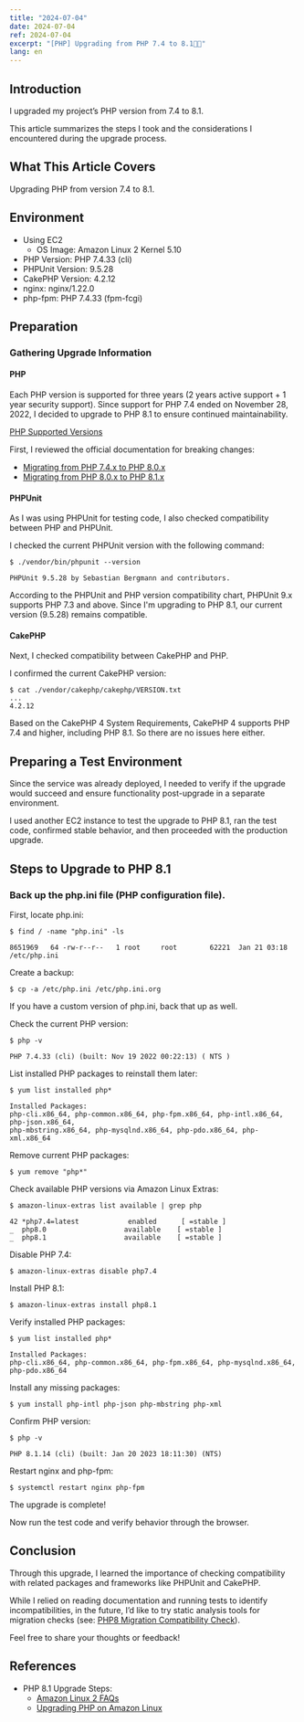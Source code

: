 ```yaml
---
title: "2024-07-04"
date: 2024-07-04
ref: 2024-07-04
excerpt: "[PHP] Upgrading from PHP 7.4 to 8.1🐘✨"
lang: en
---
```

## Introduction

I upgraded my project’s PHP version from 7.4 to 8.1.

This article summarizes the steps I took and the considerations I encountered during the upgrade process.

## What This Article Covers

Upgrading PHP from version 7.4 to 8.1.

## Environment
- Using EC2
    - OS Image: Amazon Linux 2 Kernel 5.10
- PHP Version: PHP 7.4.33 (cli)
- PHPUnit Version: 9.5.28
- CakePHP Version: 4.2.12
- nginx: nginx/1.22.0
- php-fpm: PHP 7.4.33 (fpm-fcgi)

## Preparation

### Gathering Upgrade Information

#### PHP

Each PHP version is supported for three years (2 years active support + 1 year security support).
Since support for PHP 7.4 ended on November 28, 2022, I decided to upgrade to PHP 8.1 to ensure continued maintainability.

[PHP Supported Versions](https://www.php.net/supported-versions.php)

First, I reviewed the official documentation for breaking changes:
- [Migrating from PHP 7.4.x to PHP 8.0.x](https://www.php.net/manual/en/migration80.php)
- [Migrating from PHP 8.0.x to PHP 8.1.x](https://www.php.net/manual/en/migration81.php)

#### PHPUnit

As I was using PHPUnit for testing code, I also checked compatibility between PHP and PHPUnit.

I checked the current PHPUnit version with the following command:

```
$ ./vendor/bin/phpunit --version

PHPUnit 9.5.28 by Sebastian Bergmann and contributors.
```

According to the PHPUnit and PHP version compatibility chart, PHPUnit 9.x supports PHP 7.3 and above.
Since I'm upgrading to PHP 8.1, our current version (9.5.28) remains compatible.

#### CakePHP

Next, I checked compatibility between CakePHP and PHP.

I confirmed the current CakePHP version:

```
$ cat ./vendor/cakephp/cakephp/VERSION.txt
...
4.2.12
```

Based on the CakePHP 4 System Requirements, CakePHP 4 supports PHP 7.4 and higher, including PHP 8.1. So there are no issues here either.

## Preparing a Test Environment

Since the service was already deployed, I needed to verify if the upgrade would succeed and ensure functionality post-upgrade in a separate environment.

I used another EC2 instance to test the upgrade to PHP 8.1, ran the test code, confirmed stable behavior, and then proceeded with the production upgrade.

## Steps to Upgrade to PHP 8.1

### Back up the php.ini file (PHP configuration file).

First, locate php.ini:

```
$ find / -name "php.ini" -ls

8651969   64 -rw-r--r--   1 root     root        62221  Jan 21 03:18 /etc/php.ini
```

Create a backup:

```
$ cp -a /etc/php.ini /etc/php.ini.org
```

If you have a custom version of php.ini, back that up as well.

Check the current PHP version:

```
$ php -v

PHP 7.4.33 (cli) (built: Nov 19 2022 00:22:13) ( NTS )
```

List installed PHP packages to reinstall them later:

```
$ yum list installed php*

Installed Packages:
php-cli.x86_64, php-common.x86_64, php-fpm.x86_64, php-intl.x86_64, php-json.x86_64,
php-mbstring.x86_64, php-mysqlnd.x86_64, php-pdo.x86_64, php-xml.x86_64
```

Remove current PHP packages:

```
$ yum remove "php*"
```

Check available PHP versions via Amazon Linux Extras:

```
$ amazon-linux-extras list available | grep php

42 *php7.4=latest            enabled      [ =stable ]
_  php8.0                   available    [ =stable ]
_  php8.1                   available    [ =stable ]
```

Disable PHP 7.4:

```
$ amazon-linux-extras disable php7.4
```

Install PHP 8.1:

```
$ amazon-linux-extras install php8.1
```

Verify installed PHP packages:

```
$ yum list installed php*

Installed Packages:
php-cli.x86_64, php-common.x86_64, php-fpm.x86_64, php-mysqlnd.x86_64, php-pdo.x86_64
```

Install any missing packages:

```
$ yum install php-intl php-json php-mbstring php-xml
```

Confirm PHP version:

```
$ php -v

PHP 8.1.14 (cli) (built: Jan 20 2023 18:11:30) (NTS)
```

Restart nginx and php-fpm:

```
$ systemctl restart nginx php-fpm
```

The upgrade is complete!

Now run the test code and verify behavior through the browser.

## Conclusion

Through this upgrade, I learned the importance of checking compatibility with related packages and frameworks like PHPUnit and CakePHP.

While I relied on reading documentation and running tests to identify incompatibilities, in the future, I’d like to try static analysis tools for migration checks (see: [PHP8 Migration Compatibility Check](https://www.bit-hive.com/articles/20230126)).

Feel free to share your thoughts or feedback!

## References
- PHP 8.1 Upgrade Steps:
	- [Amazon Linux 2 FAQs](https://aws.amazon.com/amazon-linux-2/faqs/?nc1=h_ls#topic-0)
	- [Upgrading PHP on Amazon Linux](https://qiita.com/hisatoo/items/d445e831995d82dfe4ab)